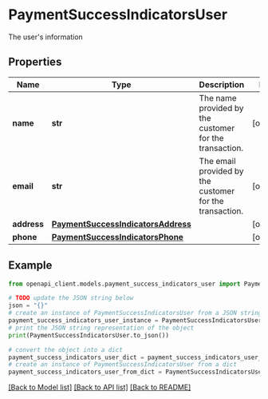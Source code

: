 # PaymentSuccessIndicatorsUser

The user's information

## Properties

Name | Type | Description | Notes
------------ | ------------- | ------------- | -------------
**name** | **str** | The name provided by the customer for the transaction. | [optional] 
**email** | **str** | The email provided by the customer for the transaction. | [optional] 
**address** | [**PaymentSuccessIndicatorsAddress**](PaymentSuccessIndicatorsAddress.md) |  | [optional] 
**phone** | [**PaymentSuccessIndicatorsPhone**](PaymentSuccessIndicatorsPhone.md) |  | [optional] 

## Example

```python
from openapi_client.models.payment_success_indicators_user import PaymentSuccessIndicatorsUser

# TODO update the JSON string below
json = "{}"
# create an instance of PaymentSuccessIndicatorsUser from a JSON string
payment_success_indicators_user_instance = PaymentSuccessIndicatorsUser.from_json(json)
# print the JSON string representation of the object
print(PaymentSuccessIndicatorsUser.to_json())

# convert the object into a dict
payment_success_indicators_user_dict = payment_success_indicators_user_instance.to_dict()
# create an instance of PaymentSuccessIndicatorsUser from a dict
payment_success_indicators_user_from_dict = PaymentSuccessIndicatorsUser.from_dict(payment_success_indicators_user_dict)
```
[[Back to Model list]](../README.md#documentation-for-models) [[Back to API list]](../README.md#documentation-for-api-endpoints) [[Back to README]](../README.md)


